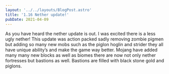 ```yaml
---
layout: '../../layouts/BlogPost.astro'
title: '1.16 Nether update!'
pubDate: 2021-04-09
---
```


As you have heard the nether update is out. I was excited there is a less ugly
nether! This update was action packed sadly removing zombie pigmen but adding so
many new mobs such as the piglon hoglin and strider they all have unique
ability’s and make the game way better. Mojang have added many many new blocks
as well as biomes there are now not only nether fortresses but bastions as well.
Bastions are filled with black stone gold and piglons.
